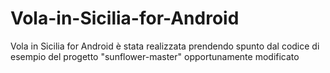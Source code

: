 # Vola-in-Sicilia-for-Android
Vola in Sicilia for Android è stata realizzata prendendo spunto dal codice di esempio del progetto "sunflower-master" opportunamente modificato
